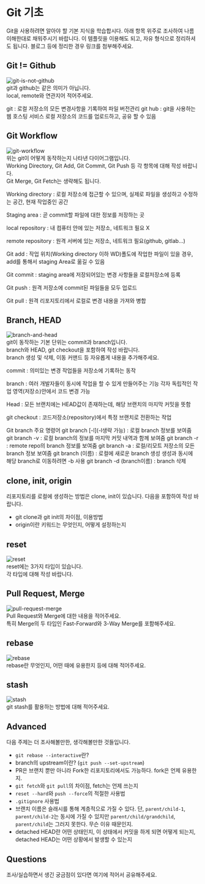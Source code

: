 # Git 기초
Git을 사용하려면 알아야 할 기본 지식을 학습합시다. 아래 항목 위주로 조사하여 나름 이해한대로 채워주시기 바랍니다. 이 템플릿을 이용해도 되고, 자유 형식으로 정리하셔도 됩니다. 블로그 등에 정리한 경우 링크를 첨부해주세요.

## Git != Github
![git-is-not-github](https://user-images.githubusercontent.com/51331195/160232512-3d6686ca-4ae3-4f11-a8d7-c893c0a7526a.png)  
git과 github는 같은 의미가 아닙니다.  
local, remote와 연관지어 적어주세요.

git : 로컬 저장소의 모든 변경사항을 기록하여 파일 버전관리
git hub : git을 사용하는 웹 호스팅 서비스
로컬 저장소의 코드를 업로드하고, 공유 할 수 있음

## Git Workflow
![git-workflow](https://cdn-media-1.freecodecamp.org/images/1*iL2J8k4ygQlg3xriKGimbQ.png)  
위는 git이 어떻게 동작하는지 나타낸 다이어그램입니다.  
Working Directory, Git Add, Git Commit, Git Push 등 각 항목에 대해 작성 바랍니다.  
Git Merge, Git Fetch는 생략해도 됩니다.

Working directory : 로컬 저장소에 접근할 수 있으며, 실제로 파일을 생성하고 수정하는 공간, 현재 작업중인 공간

Staging area : 곧 commit할 파일에 대한 정보를 저장하는 곳

local repository : 내 컴퓨터 안에 있는 저장소, 네트워크 필요 X

remote repository : 원격 서버에 있는 저장소, 네트워크 필요(github, gitlab...)

Git add : 작업 위치(Working directory 이하 WD)폴도에 작업한 파일이 있을 경우, add를 통해서 staging Area로 옮길 수 있음

Git commit : staging area에 저장되어있는 변경 사항들을 로컬저장소에 등록

Git push : 원격 저장소에 commit된 파일들을 모두 업로드

Git pull : 원격 리포지토리에서 로컬로 변경 내용을 가져와 병합

## Branch, HEAD
![branch-and-head](https://ihatetomatoes.net/wp-content/uploads/2020/04/07-head-pointer.png)  
git이 동작하는 기본 단위는 commit과 branch입니다.  
branch와 HEAD, git checkout을 포함하여 작성 바랍니다.  
branch 생성 및 삭제, 이동 커맨드 등 자유롭게 내용을 추가해주세요.

commit : 의미있는 변경 작업들을 저장소에 기록하는 동작

branch : 여러 개발자들이 동시에 작업을 할 수 있게 만들어주는 기능
각자 독립적인 작업 영역(저장소)안에서 코드 변경 가능

Head : 모든 브랜치에는 HEAD값이 존재하는데, 해당 브랜치의 마지막 커밋을 뜻함

git checkout : 코드저장소(repository)에서 특정 브랜치로 전환하는 작업


Git branch 주요 명령어
git branch [-l](-l생략 가능) : 로컬 branch 정보를 보여줌
git branch -v : 로컬 branch의 정보를 마지막 커밋 내역과 함께 보여줌
git branch -r : remote repo의 branch 정보를 보여줌
git branch -a : 로컬/리모트 저장소의 모든 branch 정보 보여줌
git branch (이름) : 로컬에 새로운 branch 생성
생성과 동시에 해당 branch로 이동하려면 -b 사용
git branch -d (branch이름) : branch 삭제


## clone, init, origin
리포지토리를 로컬에 생성하는 방법은 clone, init이 있습니다. 다음을 포함하여 작성 바랍니다.
- git clone과 git init의 차이점, 이용방법
- origin이란 키워드는 무엇인지, 어떻게 설정하는지

## reset
![reset](https://user-images.githubusercontent.com/51331195/160235594-8836570b-e8bf-484a-bb92-b2bd6d873066.png)  
reset에는 3가지 타입이 있습니다.  
각 타입에 대해 작성 바랍니다.

## Pull Request, Merge
![pull-request-merge](https://atlassianblog.wpengine.com/wp-content/uploads/bitbucket411-blog-1200x-branches2.png)  
Pull Request와 Merge에 대한 내용을 적어주세요.  
특히 Merge의 두 타입인 Fast-Forward와 3-Way Merge를 포함해주세요.

## rebase
![rebase](https://user-images.githubusercontent.com/51331195/160234052-7fe70f85-5906-4474-b809-782adae92b3c.png)  
rebase란 무엇인지, 어떤 때에 유용한지 등에 대해 적어주세요.

## stash
![stash](https://d8it4huxumps7.cloudfront.net/bites/wp-content/banners/2023/4/642a663eaff96_git_stash.png)  
git stash를 활용하는 방법에 대해 적어주세요.

## Advanced
다음 주제는 더 조사해볼만한, 생각해볼만한 것들입니다. 
- `git rebase --interactive`란?
- branch의 upstream이란? (`git push --set-upstream`)
- PR은 브랜치 뿐만 아니라 Fork한 리포지토리에서도 가능하다. fork은 언제 유용한지. 
- `git fetch`와 `git pull`의 차이점, fetch는 언제 쓰는지
- `reset --hard`와 `push --force`의 적절한 사용법
- `.gitignore` 사용법
- 브랜치 이름은 슬래시를 통해 계층적으로 가질 수 있다. 단, `parent/child-1`, `parent/child-2`는 동시에 가질 수 있지만 `parent/child/grandchild`, `parent/child`는 그러지 못한다. 무슨 이유 때문인지. 
- detached HEAD란 어떤 상태인지, 이 상태에서 커밋을 하게 되면 어떻게 되는지, detached HEAD는 어떤 상황에서 발생할 수 있는지

## Questions
조사/실습하면서 생긴 궁금점이 있다면 여기에 적어서 공유해주세요.
